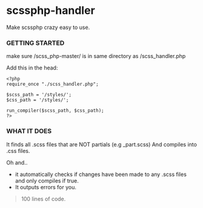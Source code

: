 # scssphp-handler
Make scssphp crazy easy to use. 

### GETTING STARTED

make sure /scss_php-master/ 
is in same directory as /scss_handler.php

Add this in the head:
```
<?php
require_once "./scss_handler.php";

$scss_path = '/styles/';
$css_path = '/styles/';

run_compiler($scss_path, $css_path);
?>
```

### WHAT IT DOES

It finds all .scss files that are NOT partials (e.g _part.scss)
And compiles into .css files. 

Oh and..

- it automatically checks if changes have been made to any .scss files and only compiles if true.
- It outputs errors for you.


>100 lines of code.
